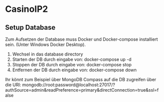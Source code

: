 # CasinoIP2

## Setup Database

Zum Aufsetzen der Database muss Docker und Docker-compose installiert sein. (Unter Windows Docker Desktop).

1. Wechsel in das database directory
2. Starten der DB durch eingabe von: docker-compose up -d
3. Stoppen der DB durch eingabe von: docker-compose stop
4. Entfernen der DB durch eingabe von: docker-compose down

Ihr könnt zum Beispiel über MongoDB Compass auf die DB zugreifen über die URI:
mongodb://root:password@localhost:27017/?authSource=admin&readPreference=primary&directConnection=true&ssl=false 
